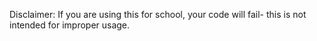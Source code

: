 Disclaimer: 
If you are using this for school, your code will fail- this is not intended for improper usage. 
